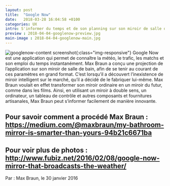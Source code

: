 ```yaml
---
layout: post
title:  "Google Now"
date:   2018-03-28 16:04:58 +0100
categories: UX
intro: S'informer du temps et de son planning sur son miroir de salle de bain
preview : 2018-04-04-googlenow-preview.jpg
main-image : 2018-04-04-googlenow-main.jpg
---
```

![googlenow-content screenshot](../../../../../assets/images/2018-04-04-googlenow-content.jpg){:class="img-responsive"}
Google Now est une application qui permet de connaître la météo, le trafic, les matchs et  son emploi du temps instantanément. Max Braun a conçu une projection de l’application sur son miroir de salle de bain, afin de se tenir au courant de ces paramètres en grand format. C’est lorsqu’il a découvert l’inexistence de miroir intelligent sur le marché, qu’il a décidé de le fabriquer lui-même. Max Braun voulait en effet transformer son miroir ordinaire en un miroir du futur, comme dans les films. Ainsi, en utilisant un miroir à double sens, un ordinateur, un tableau de contrôle et autres composants et fournitures artisanales, Max Braun peut s’informer facilement de manière innovante.

Pour savoir comment a procédé Max Braun : https://medium.com/@maxbraun/my-bathroom-mirror-is-smarter-than-yours-94b21c6671ba
-
Pour voir plus de photos : http://www.fubiz.net/2016/02/08/google-now-mirror-that-broadcasts-the-weather/
-
Par : Max Braun, le 30 janvier 2016
